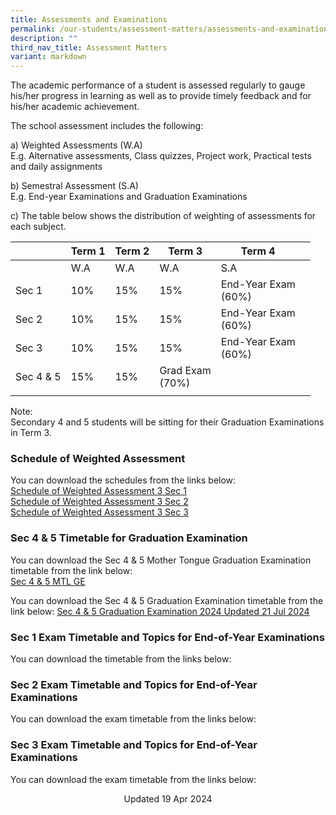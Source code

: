 ```yaml
---
title: Assessments and Examinations
permalink: /our-students/assessment-matters/assessments-and-examinations/
description: ""
third_nav_title: Assessment Matters
variant: markdown
---
```

The academic performance of a student is assessed regularly to gauge his/her progress in learning as well as to provide timely feedback and for his/her academic achievement.

The school assessment includes the following:

a) Weighted Assessments (W.A) <br>
E.g. Alternative assessments, Class quizzes, Project work, Practical tests and daily assignments

b) Semestral Assessment (S.A) <br>
E.g. End-year Examinations and Graduation Examinations

c) The table below shows the distribution of weighting of assessments for each subject.

| | Term 1 | Term 2 |Term 3  | Term 4 |  | 
|---|---|---|---|---|---|
| | W.A | W.A |  W.A | S.A |
| Sec 1 | 10% | 15% | 15% | End-Year Exam<br>(60%) |
| Sec 2 | 10% | 15% | 15% | End-Year Exam<br>(60%) |
| Sec 3 | 10% | 15% | 15% | End-Year Exam<br>(60%) |
|Sec 4 &amp; 5|15%|15%|Grad Exam<br>(70%)|
| | | | | | 

Note:&nbsp;<br>
Secondary 4 and 5 students will be sitting for their Graduation Examinations in Term 3. &nbsp;&nbsp;

### Schedule of Weighted Assessment

You can download the schedules from the links below:  
[Schedule of Weighted Assessment 3 Sec 1](/files/Schedule_of_Weighted_Assessment_3_Sec_1.pdf)<br>[Schedule of Weighted Assessment 3 Sec 2](/files/Schedule_of_Weighted_Assessment_3_Sec_2.pdf)<br>[Schedule of Weighted Assessment 3 Sec 3](/files/Schedule_of_Weighted_Assessment_3_Sec_3.pdf)


### Sec 4 &amp; 5 Timetable for Graduation Examination
You can download the Sec 4 &amp; 5 Mother Tongue Graduation Examination timetable from the link below:<br>
[Sec 4 &amp; 5 MTL GE](/files/To_students___Sec_4_5MTL_GENFS.pdf)

You can download the Sec 4 &amp; 5 Graduation Examination timetable from the link below:
[Sec 4 &amp; 5 Graduation Examination 2024 Updated 21 Jul 2024](/files/GE_2024_21_July.pdf)

### Sec 1 Exam Timetable and Topics for End-of-Year Examinations

You can download the timetable from the links below:<br>

  
### Sec 2 Exam Timetable and Topics for End-of-Year Examinations
You can download the exam timetable from the links below:<br>


### Sec 3 Exam Timetable and Topics for End-of-Year Examinations

You can download the exam timetable from the links below:<br>






<center> Updated 19 Apr 2024 </center>